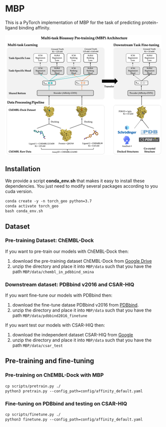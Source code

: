 # MBP
This is a PyTorch implementation of MBP for the task of predicting protein-ligand binding affinity.

![Alt Text](./MBP_framework.png)

## Installation
We provide a script **conda_env.sh** that makes it easy to install these dependencies. You just need to modify several packages according to you cuda version.
```
conda create -y -n torch_geo python=3.7
conda activate torch_geo
bash conda_env.sh
```

## Dataset
### Pre-training Dataset: ChEMBL-Dock
If you want to pre-train our models with ChEMBL-Dock then:
1. download the pre-training dataset ChEMBL-Dock from [Google Drive](https://drive.google.com/file/d/1qX-xm5TjbQQdTIYupgx5JkRGmLPN-I6p/view?usp=share_link)
2. unzip the directory and place it into `MBP/data` such that you have the path `MBP/data/chembl_in_pdbbind_smina`

### Downstream dataset: PDBbind v2016 and CSAR-HIQ
If you want fine-tune our models with PDBbind then:
1. download the fine-tune datase PDBbind v2016 from [PDBbind](http://www.pdbbind.org.cn/).
2. unzip the directory and place it into `MBP/data` such that you have the path `MBP/data/pdbbind2016_finetune`

If you want test our models with CSAR-HIQ then:
1. download the independent dataset CSAR-HIQ from [Google](https://drive.google.com/file/d/1NGhylymFfNDLWiLuGBRFtO6U-JfhNmyG/view?usp=share_link)
2. unzip the directory and place it into `MBP/data` such that you have the path `MBP/data/csar_test`

## Pre-training and fine-tuning
### Pre-training on ChEMBL-Dock with MBP
```
cp scripts/pretrain.py ./
python3 pretrain.py --config_path=config/affinity_default.yaml
```

### Fine-tuning on PDBbind and testing on CSAR-HIQ
```
cp scripts/finetune.py ./
python3 finetune.py --config_path=config/affinity_default.yaml
```

